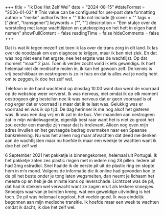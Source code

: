 +++
title = "Ik Doe Het Zelf Wel"
date = "2024-08-15"
#dateFormat = "2006-01-02" # This value can be configured for per-post date formatting
author = "meike"
authorTwitter = "" #do not include @
cover = ""
tags = ["zine", "transgener"]
keywords = ["", ""]
description = "Een stukje over de worsteling met lange wachtlijsten en gatekeeping en het heft in eigen hand nemen"
showFullContent = false
readingTime = false
hideComments = false
+++

Dat is wat ik tegen mezelf zei toen ik las over de trans zorg in dit land. Ik las over de noodzaak om een diagnose te krijgen, maar ik ben niet ziek. En dat was nog niet eens het ergste, nee het ergste was de wachtlijst. Op dat moment “maar” 2 jaar.
Toen ik verder zocht vond ik iets geweldigs. Ik hoef helemaal niet de medische molen in, ik kan het gewoon zelf. De kennis is vrij beschikbaar en oestrogeen is zo in huis en dat is alles wat je nodig hebt om te zeggen, ik doe het zelf wel.

Telefoon in de hand wachtend op dinsdag 10:00 want dan werd de voorraad op de webshop weer ververst. Ik was nerveus, niet omdat ik op elk moment oestrogeen ging bestellen nee ik was nerveus dat er geen voorraad is of nog erger dat er voorraad is maar dat ik te laat was. Gelukkig was er voorraad en was ik op tijd. De dag herinner ik me nog alsof het gisteren was. Ik was een dag vrij en ik zat in de bus. Vier maanden aan oestrogeen zat in mijn winkelwagentje, eigenlijk best raar want het is niet zo groot het zou eerder een mandje zijn maar dat is irrelevant. Alleen nog even mijn adres invullen en het gevraagde bedrag overmaken naar een Spaanse bankrekening. Nu was het alleen nog maar afwachten dat deed me denken aan de wachtlijsten maar nu hoefde ik maar een weekje te wachten want ik doe het zelf wel.

6 September 2021 het pakketje is binnengekomen, helemaal uit Portugal. Ik het pakketje zaten zes plastic ringen met in iedere ring 28 pillen. Iedere pil had 2mg estradiol. Snel haalde ik de eerste pil uit de plastic ring en stopte hem in m’n mond. Volgens de informatie die ik online had gevonden kon je de pil het beste onder je tong laten wegsmelten, dan neemt je lichaam het meeste op en heb je de minste kans op leverschade. Lichtzoet was de pil, dat had ik stiekem wel verwacht want ze zagen eruit als lekkere snoepjes. Snoepjes waarvan je borsten kreeg, wat een geweldige uitvinding is het toch. De pil was helemaal opgelost, het voelde goed. Ik was eindelijk begonnen aan mijn medische transitie. Ik hoefde maar een week te wachten omdat ik dacht, ik doe het zelf wel. 
